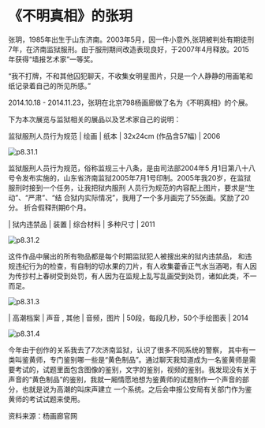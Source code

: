 # 《不明真相》的张玥

​张玥，1985年出生于山东济南。2003年5月，因一件小意外,张玥被判处有期徒刑7年，在济南监狱服刑。由于服刑期间改造表现良好，于2007年4月释放。2015 年获得“墙报艺术家”一等奖。

“我不打牌，不和其他囚犯聊天，不收集女明星图片，只是一个人静静的用画笔和纸记录着自己的所见所感。”

2014.10.18 - 2014.11.23，张玥在北京798杨画廊做了名为《不明真相》的个展。

下为本次展览与监狱相关的展品以及艺术家自己的说明：

监狱服刑人员行为规范 | 绘画 | 纸本 | 32x24cm (作品含57幅) | 2006

![p8.31.1](/images/8.31.1.jpg)

监狱服刑人员行为规范，俗称监规三十八条，是由司法部2004年5 月1日第八十八号令发布实施的，山东省济南监狱2005年7月1号印制。2005年我20岁，在监狱服刑时接到一个任务，让我把狱内服刑 人员行为规范的内容配上图片，要求是“生动”、“严肃”、“结 合狱内实际情况”，我用了一个多月画完了55张画。奖励了20分。 折合假释刑期6个月。

| 狱内违禁品 | 装置 | 综合材料 | 多种尺寸 | 2011

![p8.31.2](/images/8.31.2.jpg)

这件作品中展出的所有物品都是每个时期监狱犯人被搜出来的狱内违禁品， 和违规违纪行为的检查，有自制的切水果的刀片，有人收集藿香正气水当酒喝，有人因为传抄村上春树受到处罚，有人因为在监规上乱写乱画受到处罚，诸如此类，不一而足。

![p8.31.3](/images/8.31.3.jpg)

| 高潮档案 | 声音 , 其他 | 音频，图片 | 50段，每段几秒，50个手绘图表 | 2014

![p8.31.4](/images/8.31.4.jpg)

今年由于创作的关系我去了7次济南监狱，认识了很多不同系统的警察， 其中有一类叫鉴黄师，专门鉴别哪一些是“黄色制品”。通过聊天我知道成为一名鉴黄师是需要考试的，试题里面包含图像的鉴别，文字的鉴别，视频的鉴别。我发现没有关于声音的“黄色制品”的鉴别，我就一厢情愿地想为鉴黄师的试题制作一个声音的部分，也就是说为高潮的叫床声建立 一个系统。之后会申报公安局有关部门作为鉴黄师的考试试题来使用。

资料来源：杨画廊官网
